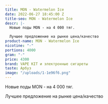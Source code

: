 ```yaml
---
title: MON - Watermelon Ice
date: 2022-06-27 18:45:00 Z
title-seo: MON - Watermelon Ice
descr: |-
  Новые поды MON - на 4 000 тяг.

  Лучшее предложение на рынке цена/качество
product-name: MON - Watermelon Ice
nicotine: "-"
portions: 4000
gram: "-"
price: 4300
brand: VAPE KIT и электронные сигареты
taste: Арбуз
image: "/uploads/1-1e96f6.png"
---
```


Новые поды MON - на 4 000 тяг.

Лучшее предложение на рынке цена/качество
